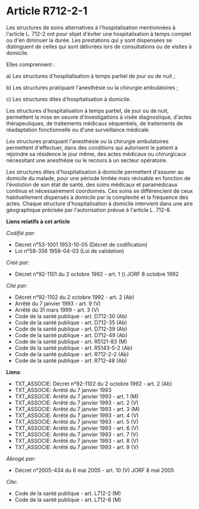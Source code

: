 # Article R712-2-1

Les structures de soins alternatives à l'hospitalisation mentionnées à l'article L. 712-2 ont pour objet d'éviter une
hospitalisation à temps complet ou d'en diminuer la durée. Les prestations qui y sont dispensées se distinguent de celles qui
sont délivrées lors de consultations ou de visites à domicile.

Elles comprennent :

a) Les structures d'hospitalisation à temps partiel de jour ou de nuit ;

b) Les structures pratiquant l'anesthésie ou la chirurgie ambulatoires ;

c) Les structures dites d'hospitalisation à domicile.

Les structures d'hospitalisation à temps partiel, de jour ou de nuit, permettent la mise en oeuvre d'investigations à visée
diagnostique, d'actes thérapeutiques, de traitements médicaux séquentiels, de traitements de réadaptation fonctionnelle ou
d'une surveillance médicale.

Les structures pratiquant l'anesthésie ou la chirurgie ambulatoires permettent d'effectuer, dans des conditions qui
autorisent le patient à rejoindre sa résidence le jour même, des actes médicaux ou chirurgicaux nécessitant une anesthésie ou
le recours à un secteur opératoire.

Les structures dites d'hospitalisation à domicile permettent d'assurer au domicile du malade, pour une période limitée mais
révisable en fonction de l'évolution de son état de santé, des soins médicaux et paramédicaux continus et nécessairement
coordonnés. Ces soins se différencient de ceux habituellement dispensés à domicile par la complexité et la fréquence des
actes. Chaque structure d'hospitalisation à domicile intervient dans une aire géographique précisée par l'autorisation prévue
à l'article L. 712-8.

**Liens relatifs à cet article**

_Codifié par_:

  - Décret n°53-1001 1953-10-05 (Décret de codification)
  - Loi n°58-356 1958-04-03 (Loi de validation)

_Créé par_:

  - Décret n°92-1101 du 2 octobre 1992 - art. 1 () JORF 8 octobre 1992

_Cité par_:

  - Décret n°92-1102 du 2 octobre 1992 - art. 2 (Ab)
  - Arrêté du 7 janvier 1993 - art. 9 (V)
  - Arrêté du 31 mars 1999 - art. 3 (V)
  - Code de la santé publique - art. D712-30 (Ab)
  - Code de la santé publique - art. D712-35 (Ab)
  - Code de la santé publique - art. D712-39 (Ab)
  - Code de la santé publique - art. D712-49 (Ab)
  - Code de la santé publique - art. R5121-83 (M)
  - Code de la santé publique - art. R5143-5-2 (Ab)
  - Code de la santé publique - art. R712-2-2 (Ab)
  - Code de la santé publique - art. R712-48 (Ab)

**Liens**:

  - TXT_ASSOCIE: Décret n°92-1102 du 2 octobre 1992 - art. 2 (Ab)
  - TXT_ASSOCIE: Arrêté du 7 janvier 1993
  - TXT_ASSOCIE: Arrêté du 7 janvier 1993 - art. 1 (M)
  - TXT_ASSOCIE: Arrêté du 7 janvier 1993 - art. 2 (V)
  - TXT_ASSOCIE: Arrêté du 7 janvier 1993 - art. 3 (M)
  - TXT_ASSOCIE: Arrêté du 7 janvier 1993 - art. 4 (V)
  - TXT_ASSOCIE: Arrêté du 7 janvier 1993 - art. 5 (V)
  - TXT_ASSOCIE: Arrêté du 7 janvier 1993 - art. 6 (V)
  - TXT_ASSOCIE: Arrêté du 7 janvier 1993 - art. 7 (V)
  - TXT_ASSOCIE: Arrêté du 7 janvier 1993 - art. 8 (V)
  - TXT_ASSOCIE: Arrêté du 7 janvier 1993 - art. 9 (V)

_Abrogé par_:

  - Décret n°2005-434 du 6 mai 2005 - art. 10 (V) JORF 8 mai 2005

_Cite_:

  - Code de la santé publique - art. L712-2 (M)
  - Code de la santé publique - art. L712-8 (M)
